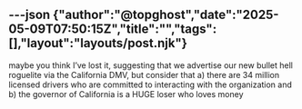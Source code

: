 ---json
{"author":"@topghost","date":"2025-05-09T07:50:15Z","title":"","tags":[],"layout":"layouts/post.njk"}
---
maybe you think I&#x2019;ve lost it, suggesting that we advertise our new bullet hell roguelite via the California DMV, but consider that a)  there are 34 million licensed drivers who are committed to interacting with the organization and b) the governor of California is a HUGE loser who loves money 
